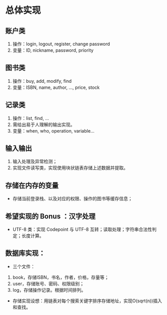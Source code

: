 # 总体实现
## 账户类
1. 操作：login, logout, register, change password
2. 变量：ID, nickname, password, priority

## 图书类
1. 操作：buy, add, modify, find
2. 变量：ISBN, name, author, ..., price, stock

## 记录类
1. 操作：list, find, ...
2. 需给出易于人理解的输出实现。
3. 变量：when, who, operation, variable...

## 输入输出
1. 输入处理及异常检测；
2. 实现文件读写类，实现使用块状链表存储上述数据并提取。

## 存储在内存的变量
- 存储当前登录栈、以及对应的权限、操作的图书等缓存信息；

## 希望实现的 Bonus ：汉字处理
- UTF-8 类：实现 Codepoint 与 UTF-8 互转；读取处理；字符串合法性判定；长度计算。

## 数据库实现：
- 三个文件：             
1. book，存储ISBN，书名，作者，价格，存量等；              
2. user，存储账号、密码、权限级别；               
3. log，存储操作记录。根据时间排列。            


- 存储实现设想：用链表对每个搜索关键字排序存储地址，实现O(sqrt(n))插入和查找。
